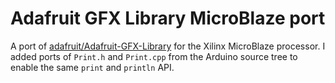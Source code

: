 # Adafruit GFX Library MicroBlaze port

A port of [adafruit/Adafruit-GFX-Library](https://github.com/adafruit/Adafruit-GFX-Library) for the Xilinx MicroBlaze processor. I added ports of `Print.h` and `Print.cpp` from the Arduino source tree to enable the same `print` and `println` API.